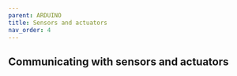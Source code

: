 ```yaml
---
parent: ARDUINO
title: Sensors and actuators
nav_order: 4
---
```

 

 Communicating with sensors and actuators
--------------------------------------------------------------------------------

